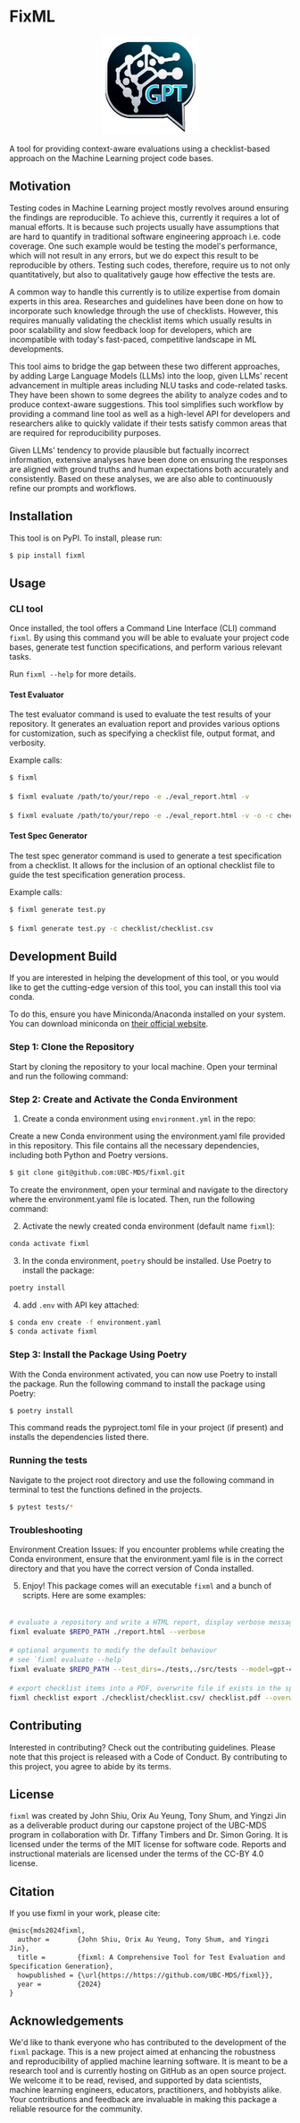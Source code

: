 # FixML

<p align="center">
    <img src="./img/logo.png?raw=true" width="175" height="175">
</p>

A tool for providing context-aware evaluations using a checklist-based approach
on the Machine Learning project code bases.

## Motivation

Testing codes in Machine Learning project mostly revolves around ensuring the
findings are reproducible. To achieve this, currently it requires a lot of
manual efforts. It is because such projects usually have assumptions that are
hard to quantify in traditional software engineering approach i.e. code
coverage. One such example would be testing the model's performance, which will
not result in any errors, but we do expect this result to be reproducible by
others. Testing such codes, therefore, require us to not only quantitatively,
but also to qualitatively gauge how effective the tests are.

A common way to handle this currently is to utilize expertise from domain
experts in this area. Researches and guidelines have been done on how to
incorporate such knowledge through the use of checklists. However, this requires
manually validating the checklist items which usually results in poor
scalability and slow feedback loop for developers, which are incompatible with
today's fast-paced, competitive landscape in ML developments.

This tool aims to bridge the gap between these two different approaches, by
adding Large Language Models (LLMs) into the loop, given LLMs' recent
advancement in multiple areas including NLU tasks and code-related tasks. They
have been shown to some degrees the ability to analyze codes and to produce
context-aware suggestions. This tool simplifies such workflow by providing a
command line tool as well as a high-level API for developers and researchers
alike to quickly validate if their tests satisfy common areas that are required 
for reproducibility purposes.

Given LLMs' tendency to provide plausible but factually incorrect information,
extensive analyses have been done on ensuring the responses are aligned with
ground truths and human expectations both accurately and consistently. Based on
these analyses, we are also able to continuously refine our prompts and
workflows.

## Installation

This tool is on PyPI. To install, please run:

```bash
$ pip install fixml
```

## Usage

### CLI tool

Once installed, the tool offers a Command Line Interface (CLI) command `fixml`.
By using this command you will be able to evaluate your project code bases,
generate test function specifications, and perform various relevant tasks.

Run `fixml --help` for more details.

#### Test Evaluator

The test evaluator command is used to evaluate the test results of your
repository. It generates an evaluation report and provides various options for
customization, such as specifying a checklist file, output format, and
verbosity.

Example calls:
```bash
$ fixml

$ fixml evaluate /path/to/your/repo -e ./eval_report.html -v

$ fixml evaluate /path/to/your/repo -e ./eval_report.html -v -o -c checklist/checklist.csv
```

#### Test Spec Generator

The test spec generator command is used to generate a test specification from a
checklist. It allows for the inclusion of an optional checklist file to guide
the test specification generation process.

Example calls:
```bash
$ fixml generate test.py

$ fixml generate test.py -c checklist/checklist.csv
```

## Development Build

If you are interested in helping the development of this tool, or you would like
to get the cutting-edge version of this tool, you can install this tool via
conda.

To do this, ensure you have Miniconda/Anaconda installed on your system. You can
download miniconda
on [their official website](https://docs.anaconda.com/miniconda/).

### Step 1: Clone the Repository

Start by cloning the repository to your local machine. Open your terminal and
run the following command:


### Step 2: Create and Activate the Conda Environment
1. Create a conda environment using `environment.yml` in the repo:

Create a new Conda environment using the environment.yaml file provided in this
repository. This file contains all the necessary dependencies, including both
Python and Poetry versions.

```bash
$ git clone git@github.com:UBC-MDS/fixml.git
```

To create the environment, open your terminal and navigate to the directory
where the environment.yaml file is located. Then, run the following command:

2. Activate the newly created conda environment (default name `fixml`):

```bash
conda activate fixml
```

3. In the conda environment, `poetry` should be installed. Use Poetry to install
   the package:

```bash
poetry install
```

4. add `.env` with API key attached:

```bash
$ conda env create -f environment.yaml
$ conda activate fixml
```

### Step 3: Install the Package Using Poetry

With the Conda environment activated, you can now use Poetry to install the
package. Run the following command to install the package using Poetry:

```bash
$ poetry install
```

This command reads the pyproject.toml file in your project (if present) and
installs the dependencies listed there.

### Running the tests

Navigate to the project root directory and use the following command in terminal
to test the functions defined in the projects.

``` bash
$ pytest tests/*
```

### Troubleshooting

Environment Creation Issues: If you encounter problems while creating the Conda
environment, ensure that the environment.yaml file is in the correct directory
and that you have the correct version of Conda installed.

5. Enjoy! This package comes will an executable `fixml` and a bunch of scripts.
   Here are some examples:
```bash

# evaluate a repository and write a HTML report, display verbose messages
fixml evaluate $REPO_PATH ./report.html --verbose

# optional arguments to modify the default behaviour
# see `fixml evaluate --help`
fixml evaluate $REPO_PATH --test_dirs=./tests,./src/tests --model=gpt-4o

# export checklist items into a PDF, overwrite file if exists in the specified path
fixml checklist export ./checklist/checklist.csv/ checklist.pdf --overwrite
```

## Contributing

Interested in contributing? Check out the contributing guidelines. Please note
that this project is released with a Code of Conduct. By contributing to this
project, you agree to abide by its terms.

## License

`fixml` was created by John Shiu, Orix Au Yeung, Tony Shum, and Yingzi Jin as a
deliverable product during our capstone project of the UBC-MDS program in
collaboration with Dr. Tiffany Timbers and Dr. Simon Goring. It is licensed
under the terms of the MIT license for software code. Reports and instructional
materials are licensed under the terms of the CC-BY 4.0 license.

## Citation

If you use fixml in your work, please cite:

```
@misc{mds2024fixml,
  author =       {John Shiu, Orix Au Yeung, Tony Shum, and Yingzi Jin},
  title =        {fixml: A Comprehensive Tool for Test Evaluation and Specification Generation},
  howpublished = {\url{https://https://github.com/UBC-MDS/fixml}},
  year =         {2024}
}
```

## Acknowledgements

We'd like to thank everyone who has contributed to the development of
the `fixml` package. This is a new project aimed at enhancing the robustness and
reproducibility of applied machine learning software. It is meant to be a
research tool and is currently hosting on GitHub as an open source project. We
welcome it to be read, revised, and supported by data scientists, machine
learning engineers, educators, practitioners, and hobbyists alike. Your
contributions and feedback are invaluable in making this package a reliable
resource for the community. 